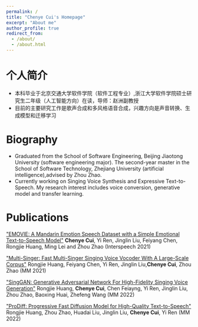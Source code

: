 ```yaml
---
permalink: /
title: "Chenye Cui's Homepage"
excerpt: "About me"
author_profile: true
redirect_from: 
  - /about/
  - /about.html
---
```


个人简介
======
- 本科毕业于北京交通大学软件学院（软件工程专业）,浙江大学软件学院硕士研究生二年级（人工智能方向）在读，导师：赵洲副教授
- 目前的主要研究工作是歌声合成和多风格语音合成，兴趣方向是声音转换、生成模型和迁移学习

Biography
======
- Graduated from the School of Software Engineering, Beijing Jiaotong University (software engineering major). The second-year master in the School of Software Technology, Zhejiang University (artificial intelligence),advised by Zhou Zhao.
- Currently working on Singing Voice Synthesis and Expressive Text-to-Speech. My research interest includes voice conversion, generative model and transfer learning. 

Publications
======

["EMOVIE: A Mandarin Emotion Speech Dataset with a Simple Emotional Text-to-Speech Model"](https://www.isca-speech.org/archive/interspeech_2021/cui21c_interspeech.html) **Chenye Cui**, Yi Ren, Jinglin Liu, Feiyang Chen, Rongjie Huang, Ming Lei and Zhou Zhao (Interspeech 2021)

["Multi-Singer: Fast Multi-Singer Singing Voice Vocoder With A Large-Scale Corpus"](https://dl.acm.org/doi/10.1145/3474085.3475437) Rongjie Huang, Feiyang Chen, Yi Ren, Jinglin Liu,**Chenye Cui**, Zhou Zhao (MM 2021)

["SingGAN: Generative Adversarial Network For High-Fidelity Singing Voice Generation"](https://openreview.net/) Rongjie Huang, **Chenye Cui**, Chen Feiayng, Yi Ren, Jinglin Liu, Zhou Zhao, Baoxing Huai, Zhefeng Wang (MM 2022)

["ProDiff: Progressive Fast Diffusion Model for High-Quality Text-to-Speech"](https://openreview.net/) Rongjie Huang, Zhou Zhao, Huadai Liu, Jinglin Liu, **Chenye Cui**, Yi Ren (MM 2022)
